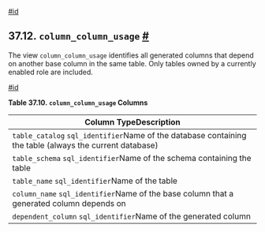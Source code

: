 [#id](#INFOSCHEMA-COLUMN-COLUMN-USAGE)

## 37.12. `column_column_usage` [#](#INFOSCHEMA-COLUMN-COLUMN-USAGE)

The view `column_column_usage` identifies all generated columns that depend on another base column in the same table. Only tables owned by a currently enabled role are included.

[#id](#id-1.7.6.16.3)

**Table 37.10. `column_column_usage` Columns**

| Column TypeDescription                                                                                  |
| ------------------------------------------------------------------------------------------------------- |
| `table_catalog` `sql_identifier`Name of the database containing the table (always the current database) |
| `table_schema` `sql_identifier`Name of the schema containing the table                                  |
| `table_name` `sql_identifier`Name of the table                                                          |
| `column_name` `sql_identifier`Name of the base column that a generated column depends on                |
| `dependent_column` `sql_identifier`Name of the generated column                                         |